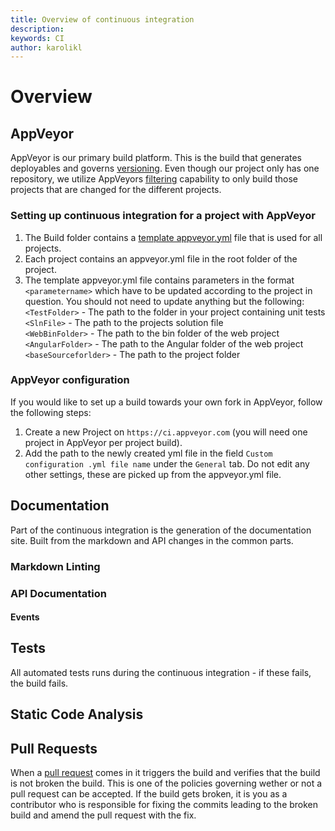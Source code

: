 ```yaml
---
title: Overview of continuous integration
description:
keywords: CI
author: karolikl
---
```

# Overview

## AppVeyor

AppVeyor is our primary build platform. This is the build that generates deployables and governs [versioning](../Deployment/versioning.mg).
Even though our project only has one repository, we utilize AppVeyors [filtering](https://www.appveyor.com/docs/how-to/filtering-commits/)
capability to only build those projects that are changed for the different projects.

### Setting up continuous integration for a project with AppVeyor

1. The Build folder contains a [template appveyor.yml](../../Build/appveyor.yml) file that is used for all projects. 
1. Each project contains an appveyor.yml file in the root folder of the project.
1. The template appveyor.yml file contains parameters in the format `<parametername>` which have to be updated according to the project in question. You should not need to update anything but the following:   
    `<TestFolder>` - The path to the folder in your project containing unit tests  
    `<SlnFile>` - The path to the projects solution file  
    `<WebBinFolder>` - The path to the bin folder of the web project  
    `<AngularFolder>` - The path to the Angular folder of the web project  
    `<baseSourceforlder>` - The path to the project folder  

### AppVeyor configuration

If you would like to set up a build towards your own fork in AppVeyor, follow the following steps: 
1. Create a new Project on `https://ci.appveyor.com` (you will need one project in AppVeyor per project build).
1. Add the path to the newly created yml file in the field `Custom configuration .yml file name` under the `General` tab. Do not edit any other settings, these are picked up from the appveyor.yml file. 

## Documentation

Part of the continuous integration is the generation of the documentation site. Built from the markdown and API changes in the common parts.

### Markdown Linting

### API Documentation

#### Events

## Tests

All automated tests runs during the continuous integration - if these fails, the build fails.

## Static Code Analysis

## Pull Requests

When a [pull request](../Contribution/pull_requests.md) comes in it triggers the build and verifies that the build is not broken the build.
This is one of the policies governing wether or not a pull request can be accepted. If the build gets broken, it is you as a contributor
who is responsible for fixing the commits leading to the broken build and amend the pull request with the fix.